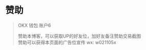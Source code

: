 # 赞助
> OKX 钱包 账户6
> 
> 赞助本博客，可以获取UP的好友位，加好友备注赞助交易截图  
> 赞助可以获得本页面的广告位宣传
> wx: w021105x

  <CopyButton label="Ethereum" text="0x730bc48d0d110d31be8e08ddc6451e7a22b0341a" />

  <CopyButton label="Solana" text="5CAqxFDpiN7rFPBE2N2bExwUJypHV7j9PW1qGusFg1WL" />

  <CopyButton label="Tron" text="TPELa5u5Gf2tWCtfPVeWvWZDbWD5mXPiue" />

  <CopyButton label="Aptos" text="0x6bb78127ef609ec4a3e0727c0a710b44d97528bdb5bf4d3e26dfbdce686c4996" />

  <CopyButton label="Arbitrum One" text="0x730bc48d0d110d31be8e08ddc6451e7a22b0341a" />

  <CopyButton label="Base" text="0x730bc48d0d110d31be8e08ddc6451e7a22b0341a" />
  <CopyButton label="BNB Chain" text="0x730bc48d0d110d31be8e08ddc6451e7a22b0341a" />

<script setup>
import CopyButton from '../../components/CopyButton.vue';

const copy_text = (text = '') => {
  try {
    return navigator.clipboard
      .writeText(text)
      .then(() => {
        return Promise.resolve()
      })
      .catch((err) => {
        console.error('复制失败：', err)
        return Promise.reject(err)
      })
  } catch (e) {
    // console.log('navigator.clipboard', e)
    let input = document.createElement('input')
    input.style.position = 'fixed'
    input.style.top = '-10000px'
    input.style.zIndex = '-999'
    document.body.appendChild(input)
    console.log('input', input)
    input.value = text
    input.focus()
    input.select()
    try {
      let result = document.execCommand('copy')
      document.body.removeChild(input)
      if (!result || result === 'unsuccessful') {
        return Promise.reject('复制失败')
      } else {
        return Promise.resolve()
      }
    } catch (e) {
      document.body.removeChild(input)
      return Promise.reject('当前浏览器不支持复制功能，请检查更新或更换其他浏览器操作')
    }
  }
}
</script>
